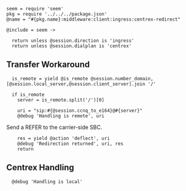     seem = require 'seem'
    pkg = require '../../../package.json'
    @name = "#{pkg.name}:middleware:client:ingress:centrex-redirect"

    @include = seem ->

      return unless @session.direction is 'ingress'
      return unless @session.dialplan is 'centrex'

Transfer Workaround
-------------------

      is_remote = yield @is_remote @session.number_domain, [@session.local_server,@session.client_server].join '/'

      if is_remote
        server = is_remote.split('/')[0]

        uri = "sip:#{@session.ccnq_to_e164}@#{server}"
        @debug 'Handling is remote', uri

Send a REFER to the carrier-side SBC.

        res = yield @action 'deflect', uri
        @debug 'Redirection returned', uri, res
        return

Centrex Handling
----------------

      @debug 'Handling is local'
